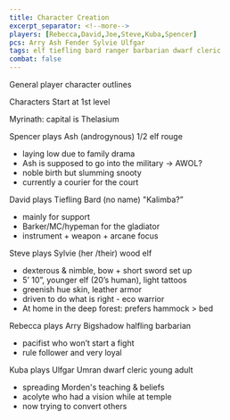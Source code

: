 ```yaml
---
title: Character Creation
excerpt_separator: <!--more-->
players: [Rebecca,David,Joe,Steve,Kuba,Spencer]
pcs: Arry Ash Fender Sylvie Ulfgar
tags: elf tiefling bard ranger barbarian dwarf cleric
combat: false
---
```

General player character outlines

<!--more-->

Characters Start at 1st level

Myrinath: capital is Thelasium

Spencer plays Ash (androgynous) 1/2 elf rouge
* laying low due to family drama 
* Ash is supposed to go into the military -> AWOL? 
* noble birth but slumming  snooty 
* currently a courier for the court

David plays Tiefling Bard (no name) "Kalimba?”
* mainly for support 
* Barker/MC/hypeman for the gladiator 
* instrument + weapon + arcane focus

Steve plays Sylvie (her /their) wood elf
* dexterous & nimble, bow + short sword set up 
* 5’ 10”, younger elf (20’s human), light tattoos 
* greenish hue skin, leather armor 
* driven to do what is right - eco warrior 
* At home in the deep forest: prefers hammock > bed

Rebecca plays Arry Bigshadow halfling barbarian 
* pacifist who won’t start a fight 
* rule follower and very loyal

Kuba plays Ulfgar Umran dwarf cleric young adult 
* spreading Morden's teaching & beliefs 
* acolyte who had a vision while at temple 
* now trying to convert others
